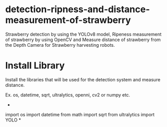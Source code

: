 # detection-ripness-and-distance-measurement-of-strawberry
Strawberry detection by using the YOLOv8 model, Ripeness measurement of strawberry by using OpenCV and Measure distance of strawberry from the Depth Camera for Strawberry harvesting robots.


# Install Library
Install the libraries that will be used for the detection system and measure distance.

Ex. os, datetime, sqrt, ultralytics, openni, cv2 or numpy etc.

*
import os
import datetime
from math import sqrt
from ultralytics import YOLO
*
